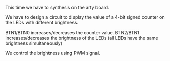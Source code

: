 This time we have to synthesis on the arty board.

We have to design a circuit to display the value of a 4-bit signed counter on the LEDs with different brightness.

BTN1/BTN0 increases/decreases the counter value.
BTN2/BTN1 increases/decreases the brightness of the LEDs
(all LEDs have the same brightness simultaneously)

We control the brightness using PWM signal.
